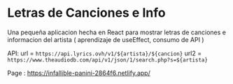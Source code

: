 # Letras de Canciones e Info

Una pequeña aplicacion hecha en React para mostrar letras de canciones e informacion del artista ( aprendizaje de useEffect, consumo de API )

API:
url = `https://api.lyrics.ovh/v1/${artista}/${cancion}`
url2 = `https://www.theaudiodb.com/api/v1/json/1/search.php?s=${artista}`

Page : https://infallible-panini-2864f6.netlify.app/
